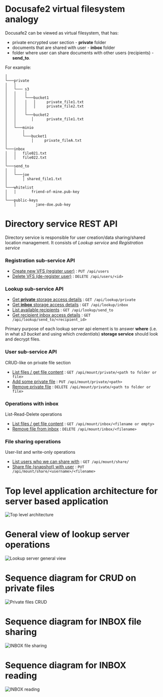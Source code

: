 # Docusafe2 virtual filesystem analogy
Docusafe2 can be viewed as virtual filesystem, that has:
- private encrypted user section - **private** folder 
- documents that are shared with user - **inbox** folder
- folder where user can share documents with other users (recipients) - **send_to**. 

For example:
```
│   
└───private
│   │
│   └─── s3
│   │    │
│   │    └───bucket1
│   │    │   │     private_file1.txt
│   │    │   │     private_file2.txt
│   │    │
│   │    └───bucket2
│   │       │      private_file1.txt
│   │
│   └───minio
│       │
│       └───bucket1  
│           │     private_fileA.txt
│   
└───inbox
│   │   file021.txt
│   │   file022.txt
│   
└───send_to
│   │
│   └───joe
│       │ shared_file1.txt
│
└───whitelist
│   │       friend-of-mine.pub-key
│
└───public-keys
    │         jane-doe.pub-key
```

# Directory service REST API
Directory service is responsible for user creation/data sharing/shared location management. It consists of 
*Lookup service* and *Registration service*  

### Registration sub-service API
* [Create new VFS (register user)](docs/api/users/put.md) : `PUT /api/users`
* [Delete VFS (de-register user)](docs/api/users/delete.md) : `DELETE /api/users/<id>`

### Lookup sub-service API
* [Get **private** storage access details](docs/api/lookup/private/get.md) : `GET /api/lookup/private`
* [Get **inbox** storage access details](docs/api/lookup/inbox/get.md) : `GET /api/lookup/inbox`
* [List available recipients](docs/api/lookup/send_to/get.md) : `GET /api/lookup/send_to`
* [Get recipient inbox access details](docs/api/lookup/send_to/get_recipient.md) : `GET /api/lookup/send_to/<recipient_id>`

Primary purpose of each lookup server api element is to answer **where** 
(i.e. in what *s3 bucket* and using which *credentials*) **storage service** should look and decrypt files.

### User sub-service API

CRUD-like on private file section

* [List files / get file content](docs/api/private/get.md) : `GET /api/mount/private/<path to folder or file>`
* [Add some private file](docs/api/private/put.md) : `PUT /api/mount/private/<path>`
* [Remove private file](docs/api/private/delete.md) : `DELETE /api/mount/private/<path to folder or file>`

### Operations with inbox

List-Read-Delete operations

* [List files / get file content](docs/api/inbox/get.md) : `GET /api/mount/inbox/<filename or empty>`
* [Remove file from inbox](docs/api/inbox/delete.md) : `DELETE /api/mount/inbox/<filename>`

### File sharing operations

User-list and write-only operations

* [List users who we can share with](docs/api/share/get.md) : `GET /api/mount/share/`
* [Share file (snapshot) with user](docs/api/share/put.md) : `PUT /api/mount/share/<username>/<filename>`

# Top level application architecture for server based application
![Top level architecture](http://www.plantuml.com/plantuml/proxy?src=https://raw.githubusercontent.com/adorsys/docusafe2/develop/docs/diagrams/top_level.puml&fmt=png&vvv=5)

# General view of lookup server operations
![Lookup server general view](http://www.plantuml.com/plantuml/proxy?src=https://raw.githubusercontent.com/adorsys/docusafe2/develop/docs/diagrams/generic_view.puml&fmt=png&vvv=9)

# Sequence diagram for CRUD on private files
![Private files CRUD](http://www.plantuml.com/plantuml/proxy?src=https://raw.githubusercontent.com/adorsys/docusafe2/develop/docs/diagrams/sequence_private.puml&fmt=png&vvv=3)

# Sequence diagram for INBOX file sharing
![INBOX file sharing](http://www.plantuml.com/plantuml/proxy?src=https://raw.githubusercontent.com/adorsys/docusafe2/develop/docs/diagrams/sequence_put_inbox.puml&fmt=png&vvv=1)

# Sequence diagram for INBOX reading
![INBOX reading](http://www.plantuml.com/plantuml/proxy?src=https://raw.githubusercontent.com/adorsys/docusafe2/develop/docs/diagrams/sequence_read_inbox.puml&fmt=png&vvv=1)